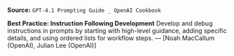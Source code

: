 **Source:** `GPT-4.1 Prompting Guide _ OpenAI Cookbook`

**Best Practice: Instruction Following Development**
Develop and debug instructions in prompts by starting with high-level guidance, adding specific details, and using ordered lists for workflow steps. — [Noah MacCallum (OpenAI), Julian Lee (OpenAI)]
